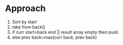 # Approach
1. Sort by start
2. take from back()
3. if curr start>back end || result array empty then push
4. else prev back=max(curr back, prev back)